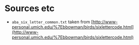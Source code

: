 Sources etc
===========


* `aba_six_letter_common.txt` taken from [http://www-personal.umich.edu/%7Ebbowman/birds/sixlettercode.html](http://www-personal.umich.edu/%7Ebbowman/birds/sixlettercode.html)




